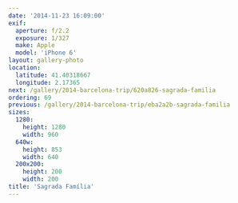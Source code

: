 ```yaml
---
date: '2014-11-23 16:09:00'
exif:
  aperture: f/2.2
  exposure: 1/327
  make: Apple
  model: 'iPhone 6'
layout: gallery-photo
location:
  latitude: 41.40318667
  longitude: 2.17365
next: /gallery/2014-barcelona-trip/620a826-sagrada-familia
ordering: 69
previous: /gallery/2014-barcelona-trip/eba2a2b-sagrada-familia
sizes:
  1280:
    height: 1280
    width: 960
  640w:
    height: 853
    width: 640
  200x200:
    height: 200
    width: 200
title: 'Sagrada Família'
---
```

